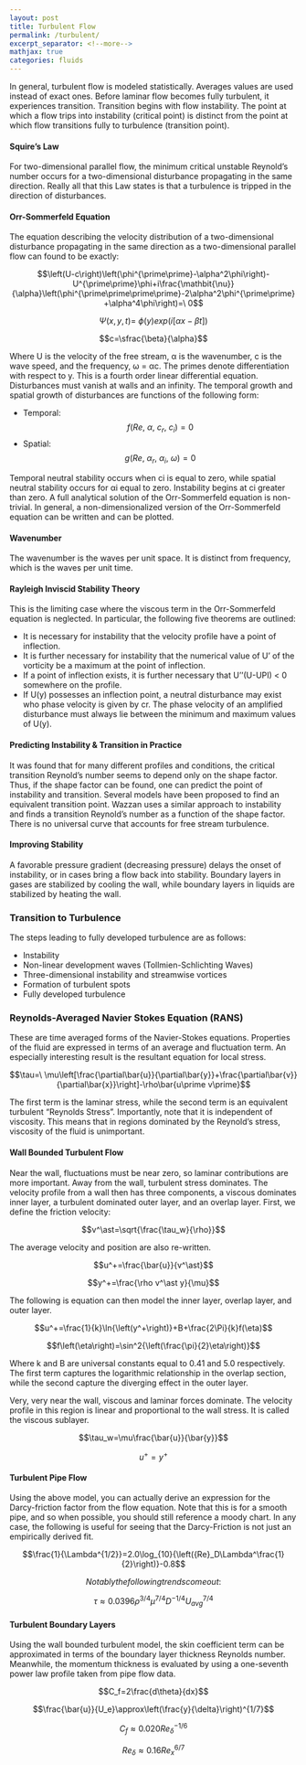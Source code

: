 ```yaml
---
layout: post
title: Turbulent Flow
permalink: /turbulent/
excerpt_separator: <!--more-->
mathjax: true
categories: fluids
---
```



In general, turbulent flow is modeled statistically. Averages values are used instead of exact ones. Before laminar flow becomes fully turbulent, it experiences transition. Transition begins with flow instability. The point at which a flow trips into instability (critical point) is distinct from the point at which flow transitions fully to turbulence (transition point). 

<!--more-->

#### Squire’s Law
For two-dimensional parallel flow, the minimum critical unstable Reynold’s number occurs for a two-dimensional disturbance propagating in the same direction. Really all that this Law states is that a turbulence is tripped in the direction of disturbances.

#### Orr-Sommerfeld Equation
The equation describing the velocity distribution of a two-dimensional disturbance propagating in the same direction as a two-dimensional parallel flow can found to be exactly:

$$\left(U-c\right)\left(\phi^{\prime\prime}-\alpha^2\phi\right)-U^{\prime\prime}\phi+i\frac{\mathbit{\nu}}{\alpha}\left(\phi^{\prime\prime\prime\prime}-2\alpha^2\phi^{\prime\prime}+\alpha^4\phi\right)=\ 0$$

$$\Psi\left(x,y,t\right)=\ \phi\left(y\right)exp\left(i\left[\alpha x-\beta t\right]\right)$$

$$c=\sfrac{\beta}{\alpha}$$

Where U is the velocity of the free stream, α is the wavenumber, c is the wave speed, and the frequency, ω = αc. The primes denote differentiation with respect to y. This is a fourth order linear differential equation. Disturbances must vanish at walls and an infinity. The temporal growth and spatial growth of disturbances are functions of the following form:

* Temporal: $$f\left(Re,\ \alpha,\ c_r,\ c_i\right)=0$$
* Spatial: $$g\left(Re,\ \alpha_r,\ \alpha_i,\ \omega\right)=0$$

Temporal neutral stability occurs when ci is equal to zero, while spatial neutral stability occurs for αi equal to zero. Instability begins at ci greater than zero. A full analytical solution of the Orr-Sommerfeld equation is non-trivial. In general, a non-dimensionalized version of the Orr-Sommerfeld equation can be written and can be plotted. 
 
#### Wavenumber

The wavenumber is the waves per unit space. It is distinct from frequency, which is the waves per unit time.

#### Rayleigh Inviscid Stability Theory

This is the limiting case where the viscous term in the Orr-Sommerfeld equation is neglected. In particular, the following five theorems are outlined:

* It is necessary for instability that the velocity profile have a point of inflection.
* It is further necessary for instability that the numerical value of U’ of the vorticity be a maximum at the point of inflection.
* If a point of inflection exists, it is further necessary that U’’(U-UPI) < 0 somewhere on the profile. 
* If U(y) possesses an inflection point, a neutral disturbance may exist who phase velocity is given by cr.
	The phase velocity of an amplified disturbance must always lie between the minimum and maximum values of U(y).
 

#### Predicting Instability & Transition in Practice
It was found that for many different profiles and conditions, the critical transition Reynold’s number seems to depend only on the shape factor. Thus, if the shape factor can be found, one can predict the point of instability and transition. 
Several models have been proposed to find an equivalent transition point. Wazzan uses a similar approach to instability and finds a transition Reynold’s number as a function of the shape factor. There is no universal curve that accounts for free stream turbulence.

#### Improving Stability
A favorable pressure gradient (decreasing pressure) delays the onset of instability, or in cases bring a flow back into stability. Boundary layers in gases are stabilized by cooling the wall, while boundary layers in liquids are stabilized by heating the wall. 

### Transition to Turbulence
The steps leading to fully developed turbulence are as follows:
* Instability
* Non-linear development waves (Tollmien-Schlichting Waves)
* Three-dimensional instability and streamwise vortices
* Formation of turbulent spots
* Fully developed turbulence

### Reynolds-Averaged Navier Stokes Equation (RANS)

These are time averaged forms of the Navier-Stokes equations. Properties of the fluid are expressed in terms of an average and fluctuation term. An especially interesting result is the resultant equation for local stress.

$$\tau=\ \mu\left[\frac{\partial\bar{u}}{\partial\bar{y}}+\frac{\partial\bar{v}}{\partial\bar{x}}\right]-\rho\bar{u\prime v\prime}$$

The first term is the laminar stress, while the second term is an equivalent turbulent “Reynolds Stress”. Importantly, note that it is independent of viscosity. This means that in regions dominated by the Reynold’s stress, viscosity of the fluid is unimportant.

#### Wall Bounded Turbulent Flow

Near the wall, fluctuations must be near zero, so laminar contributions are more important. Away from the wall, turbulent stress dominates. The velocity profile from a wall then has three components, a viscous dominates inner layer, a turbulent dominated outer layer, and an overlap layer. First, we define the friction velocity:

$$v^\ast=\sqrt{\frac{\tau_w}{\rho}}$$

The average velocity and position are also re-written.

$$u^+=\frac{\bar{u}}{v^\ast}$$

$$y^+=\frac{\rho v^\ast y}{\mu}$$

The following is equation can then model the inner layer, overlap layer, and outer layer.

$$u^+=\frac{1}{k}\ln{\left(y^+\right)}+B+\frac{2\Pi}{k}f(\eta)$$

$$f\left(\eta\right)=\sin^2{\left(\frac{\pi}{2}\eta\right)}$$

Where k and B are universal constants equal to 0.41 and 5.0 respectively. The first term captures the logarithmic relationship in the overlap section, while the second capture the diverging effect in the outer layer. 
 
Very, very near the wall, viscous and laminar forces dominate. The velocity profile in this region is linear and proportional to the wall stress. It is called the viscous sublayer.

$$\tau_w=\mu\frac{\bar{u}}{\bar{y}}$$

$$u^+=y^+$$

#### Turbulent Pipe Flow

Using the above model, you can actually derive an expression for the Darcy-friction factor from the flow equation. Note that this is for a smooth pipe, and so when possible, you should still reference a moody chart. In any case, the following is useful for seeing that the Darcy-Friction is not just an empirically derived fit.

$$\frac{1}{\Lambda^{1/2}}=2.0\log_{10}{\left({Re}_D\Lambda^\frac{1}{2}\right)}-0.8$$

$$Notably the following trends come out:$$

$$\tau\approx0.0396\rho^{3/4}\mu^{7/4}D^{-1/4}{U_{avg}}^{7/4}$$

#### Turbulent Boundary Layers

Using the wall bounded turbulent model, the skin coefficient term can be approximated in terms of the boundary layer thickness Reynolds number. Meanwhile, the momentum thickness is evaluated by using a one-seventh power law profile taken from pipe flow data.

$$C_f=2\frac{d\theta}{dx}$$

$$\frac{\bar{u}}{U_e}\approx\left(\frac{y}{\delta}\right)^{1/7}$$

$$C_f\approx0.020{Re}_\delta^{-1/6}$$

$${Re}_\delta\approx0.16{Re}_x^{6/7}$$

